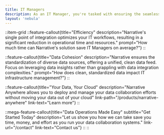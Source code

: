 ```yaml
---
title: IT Managers
description: As an IT Manager, you're tasked with ensuring the seamless operation and security of your company's IT infrastructure. Narrative's no-code software and AI assistants allow your team to streamline operations and enhance productivity.
layout: 'nebula'
---
```


::item-grid
::feature-callout{title="Efficiency" description="Narrative's single point of integration optimizes your IT workflows, resulting in a significant reduction in operational time and resources." prompt="How much time can Narrative's solution save IT Managers on average?"}
::

::feature-callout{title="Data Cohesion" description="Narrative ensures the standardization of diverse data sources, offering a unified, clean data feed. Focus on leveraging data insights rather than grappling with data integration complexities." prompt="How does clean, standardized data impact IT infrastructure management?"}
::

::feature-callout{title="Your Data, Your Cloud" description="Narrative Anywhere allows you to deploy and manage your data collaboration efforts without moving your data out of your cloud" link-path="/products/narrative-anywhere" link-text="Learn more"}
::

::mega-feature-callout{title="Data Operations Made Easy" subtitle="Get Started Today" description="Let us show you how we can take save you time, money, and effort as you run your data collaboration systems." link-url="/contact" link-text="Contact us"}
::
::
